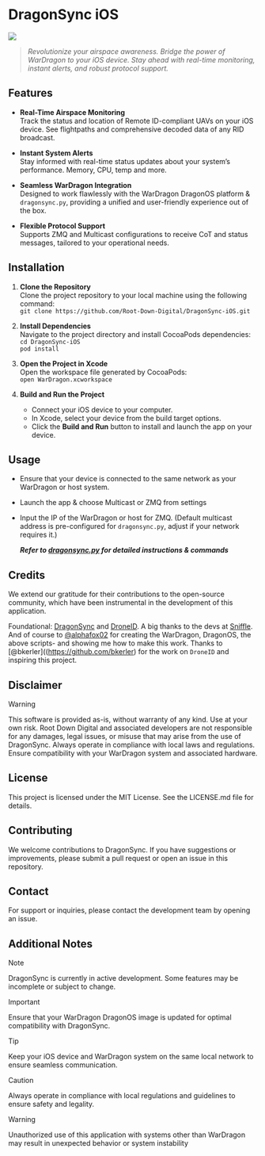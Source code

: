 # DragonSync iOS
<p align="left">
  <img src="https://github.com/user-attachments/assets/866fe12d-2bd7-431c-9979-0bc32e2bd2fd" >
</p>

> *Revolutionize your airspace awareness. Bridge the power of WarDragon to your iOS device. Stay ahead with real-time monitoring, instant alerts, and robust protocol support.*

## Features

- **Real-Time Airspace Monitoring**  
  Track the status and location of Remote ID-compliant UAVs on your iOS device. See flightpaths and comprehensive decoded data of any RID broadcast.

- **Instant System Alerts**  
  Stay informed with real-time status updates about your system’s performance. Memory, CPU, temp and more.

- **Seamless WarDragon Integration**  
  Designed to work flawlessly with the WarDragon DragonOS platform & `dragonsync.py`, providing a unified and user-friendly experience out of the box. 

- **Flexible Protocol Support**  
  Supports ZMQ and Multicast configurations to receive CoT and status messages, tailored to your operational needs.

## Installation

1. **Clone the Repository**  
   Clone the project repository to your local machine using the following command:  
   `git clone https://github.com/Root-Down-Digital/DragonSync-iOS.git`

2. **Install Dependencies**  
   Navigate to the project directory and install CocoaPods dependencies:  
   `cd DragonSync-iOS`  
   `pod install`

3. **Open the Project in Xcode**  
   Open the workspace file generated by CocoaPods:  
   `open WarDragon.xcworkspace`

4. **Build and Run the Project**  
   - Connect your iOS device to your computer.  
   - In Xcode, select your device from the build target options.  
   - Click the **Build and Run** button to install and launch the app on your device.

## Usage

- Ensure that your device is connected to the same network as your WarDragon or host system.
- Launch the app & choose Multicast or ZMQ from settings
- Input the IP of the WarDragon or host for ZMQ. (Default multicast address is pre-configured for `dragonsync.py`, adjust if your network requires it.)

  _**Refer to [dragonsync.py](https://github.com/alphafox02/DragonSync) for detailed instructions & commands**_

## Credits
We extend our gratitude for their contributions to the open-source community, which have been instrumental in the development of this application.

Foundational: [DragonSync](https://github.com/alphafox02/DragonSync) and [DroneID](https://github.com/bkerler/DroneID). A big thanks to the devs at [Sniffle](https://github.com/nccgroup/Sniffle). And of course to [@alphafox02](https://github.com/alphafox02) for creating the WarDragon, DragonOS, the above scripts- and showing me how to make this work. Thanks to [@bkerler]((https://github.com/bkerler) for the work on `DroneID` and inspiring this project. 

## Disclaimer

> [!WARNING]
> This software is provided as-is, without warranty of any kind. Use at your own risk.
Root Down Digital and associated developers are not responsible for any damages, legal issues, or misuse that may arise from the use of DragonSync. Always operate in compliance with local laws and regulations. Ensure compatibility with your WarDragon system and associated hardware.

## License

This project is licensed under the MIT License. See the LICENSE.md file for details.

## Contributing

We welcome contributions to DragonSync. If you have suggestions or improvements, please submit a pull request or open an issue in this repository.

## Contact

For support or inquiries, please contact the development team by opening an issue.

## Additional Notes

> [!NOTE]
> DragonSync is currently in active development. Some features may be incomplete or subject to change.

> [!IMPORTANT]
> Ensure that your WarDragon DragonOS image is updated for optimal compatibility with DragonSync.

> [!TIP]
> Keep your iOS device and WarDragon system on the same local network to ensure seamless communication.

> [!CAUTION]
> Always operate in compliance with local regulations and guidelines to ensure safety and legality.

> [!WARNING]
> Unauthorized use of this application with systems other than WarDragon may result in unexpected behavior or system instability
